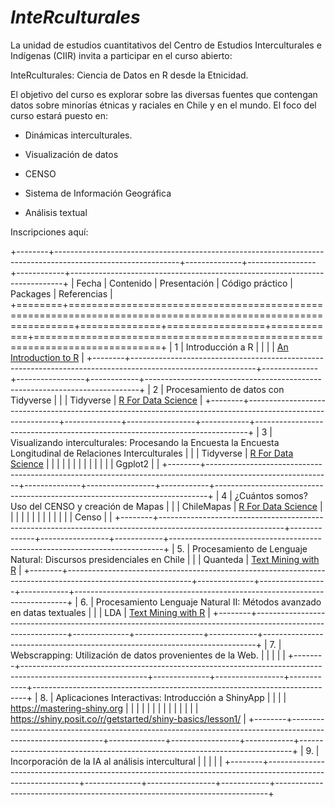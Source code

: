# ***InteRculturales***

La unidad de estudios cuantitativos del Centro de Estudios Interculturales e Indígenas (CIIR) invita a participar en el curso abierto:

InteRculturales: Ciencia de Datos en R desde la Etnicidad.

El objetivo del curso es explorar sobre las diversas fuentes que contengan datos sobre minorías étnicas y raciales en Chile y en el mundo. El foco del curso estará puesto en:

-   Dinámicas interculturales.

-   Visualización de datos

-   CENSO

-    Sistema de Información Geográfica

-   Análisis textual

Inscripciones aquí:

+--------+-------------------------------------------------------------------------------------------------------------+--------------+-----------------+------------+----------------------------------------------------------------------------+
| Fecha  | Contenido                                                                                                   | Presentación | Código práctico | Packages   | Referencias                                                                |
+========+=============================================================================================================+==============+=================+============+============================================================================+
| 1      | Introducción a R                                                                                            |              |                 |            | [An Introduction to R](https://intro2r.com "An Introduction to R [Libro]") |
+--------+-------------------------------------------------------------------------------------------------------------+--------------+-----------------+------------+----------------------------------------------------------------------------+
| 2      | Procesamiento de datos con Tidyverse                                                                        |              |                 | Tidyverse  | [R For Data Science](https://r4ds.had.co.nz/ "R For Data Science")         |
+--------+-------------------------------------------------------------------------------------------------------------+--------------+-----------------+------------+----------------------------------------------------------------------------+
| 3      | Visualizando interculturales: Procesando la Encuesta la Encuesta Longitudinal de Relaciones Interculturales |              |                 | Tidyverse  | [R For Data Science](https://r4ds.had.co.nz/ "R For Data Science")         |
|        |                                                                                                             |              |                 |            |                                                                            |
|        |                                                                                                             |              |                 | Ggplot2    |                                                                            |
+--------+-------------------------------------------------------------------------------------------------------------+--------------+-----------------+------------+----------------------------------------------------------------------------+
| 4      | ¿Cuántos somos? Uso del CENSO y creación de Mapas                                                           |              |                 | ChileMapas | [R For Data Science](https://r4ds.had.co.nz/ "R For Data Science")         |
|        |                                                                                                             |              |                 |            |                                                                            |
|        |                                                                                                             |              |                 | Censo      |                                                                            |
+--------+-------------------------------------------------------------------------------------------------------------+--------------+-----------------+------------+----------------------------------------------------------------------------+
| 5\.    | Procesamiento de Lenguaje Natural: Discursos presidenciales en Chile                                        |              |                 | Quanteda   | [Text Mining with R](https://www.tidytextmining.com/)                      |
+--------+-------------------------------------------------------------------------------------------------------------+--------------+-----------------+------------+----------------------------------------------------------------------------+
| 6\.    | Procesamiento Lenguaje Natural II: Métodos avanzado en datas textuales                                      |              |                 | LDA        | [Text Mining with R](https://www.tidytextmining.com/)                      |
+--------+-------------------------------------------------------------------------------------------------------------+--------------+-----------------+------------+----------------------------------------------------------------------------+
| 7\.    | Webscrapping: Utilización de datos provenientes de la Web.                                                  |              |                 |            |                                                                            |
+--------+-------------------------------------------------------------------------------------------------------------+--------------+-----------------+------------+----------------------------------------------------------------------------+
| 8\.    | Aplicaciones Interactivas: Introducción a ShinyApp                                                          |              |                 |            | <https://mastering-shiny.org>                                              |
|        |                                                                                                             |              |                 |            |                                                                            |
|        |                                                                                                             |              |                 |            | <https://shiny.posit.co/r/getstarted/shiny-basics/lesson1/>                |
+--------+-------------------------------------------------------------------------------------------------------------+--------------+-----------------+------------+----------------------------------------------------------------------------+
| 9\.    | Incorporación de la IA al análisis intercultural                                                            |              |                 |            |                                                                            |
+--------+-------------------------------------------------------------------------------------------------------------+--------------+-----------------+------------+----------------------------------------------------------------------------+
